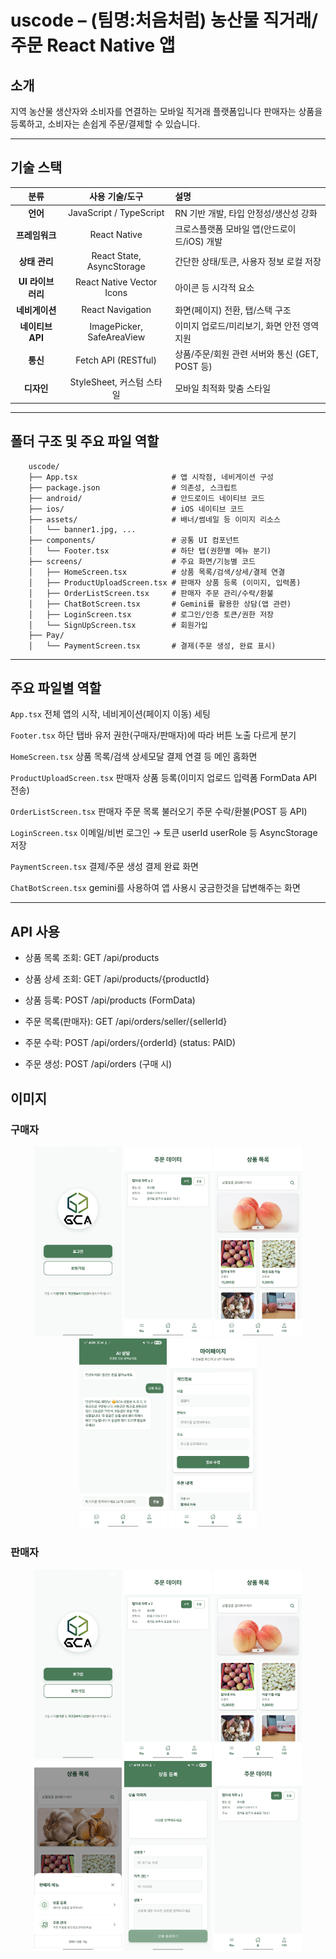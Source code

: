 #  uscode – (팀명:처음처럼) 농산물 직거래/주문 React Native 앱

## 소개
지역 농산물 생산자와 소비자를 연결하는 모바일 직거래 플랫폼입니다
판매자는 상품을 등록하고, 소비자는 손쉽게 주문/결제할 수 있습니다.

---

## 기술 스택

|      분류      |          사용 기술/도구         | 설명                                    |
| :----------: | :-----------------------: | :------------------------------------ |
|    **언어**    |  JavaScript / TypeScript  | RN 기반 개발, 타입 안정성/생산성 강화               |
|   **프레임워크**  |        React Native       | 크로스플랫폼 모바일 앱(안드로이드/iOS) 개발            |
|   **상태 관리**  | React State, AsyncStorage | 간단한 상태/토큰, 사용자 정보 로컬 저장               |
| **UI 라이브러리** | React Native Vector Icons | 아이콘 등 시각적 요소                          |
|   **네비게이션**  |      React Navigation     | 화면(페이지) 전환, 탭/스택 구조                   |
| **네이티브 API** | ImagePicker, SafeAreaView | 이미지 업로드/미리보기, 화면 안전 영역 지원             |
|    **통신**    |    Fetch API (RESTful)    | 상품/주문/회원 관련 서버와 통신 (GET, POST 등)      |
|    **디자인**   |    StyleSheet, 커스텀 스타일    | 모바일 최적화 맞춤 스타일                        |

---

## 폴더 구조 및 주요 파일 역할
```
    uscode/
    ├── App.tsx                     # 앱 시작점, 네비게이션 구성
    ├── package.json                # 의존성, 스크립트
    ├── android/                    # 안드로이드 네이티브 코드
    ├── ios/                        # iOS 네이티브 코드
    ├── assets/                     # 배너/썸네일 등 이미지 리소스
    │   └── banner1.jpg, ...
    ├── components/                 # 공통 UI 컴포넌트
    │   └── Footer.tsx              # 하단 탭(권한별 메뉴 분기)
    ├── screens/                    # 주요 화면/기능별 코드
    │   ├── HomeScreen.tsx          # 상품 목록/검색/상세/결제 연결
    │   ├── ProductUploadScreen.tsx # 판매자 상품 등록 (이미지, 입력폼)
    │   ├── OrderListScreen.tsx     # 판매자 주문 관리/수락/환불
    │   ├── ChatBotScreen.tsx       # Gemini를 활용한 상담(앱 관련)
    │   ├── LoginScreen.tsx         # 로그인/인증 토큰/권한 저장
    │   └── SignUpScreen.tsx        # 회원가입
    ├── Pay/
    │   └── PaymentScreen.tsx       # 결제(주문 생성, 완료 표시)
```

---

## 주요 파일별 역할
`App.tsx`
전체 앱의 시작, 네비게이션(페이지 이동) 세팅

`Footer.tsx`
하단 탭바 유저 권한(구매자/판매자)에 따라 버튼 노출 다르게 분기

`HomeScreen.tsx`
상품 목록/검색 상세모달 결제 연결 등 메인 홈화면

`ProductUploadScreen.tsx`
판매자 상품 등록(이미지 업로드 입력폼 FormData API 전송)

`OrderListScreen.tsx`
판매자 주문 목록 불러오기 주문 수락/환불(POST 등 API)

`LoginScreen.tsx`
이메일/비번 로그인 → 토큰 userId userRole 등 AsyncStorage 저장

`PaymentScreen.tsx`
결제/주문 생성 결제 완료 화면

`ChatBotScreen.tsx`
gemini를 사용하여 앱 사용시 궁금한것을 답변해주는 화면

---

## API 사용
+ 상품 목록 조회: GET /api/products

+ 상품 상세 조회: GET /api/products/{productId}

+ 상품 등록: POST /api/products (FormData)

+ 주문 목록(판매자): GET /api/orders/seller/{sellerId}

+ 주문 수락: POST /api/orders/{orderId} (status: PAID)

+ 주문 생성: POST /api/orders (구매 시)

## 이미지

### 구매자  

<div align="center"> <img src="./assets/app/4.jpg" width="140"/> <img src="./assets/app/5.jpg" width="140"/> <img src="./assets/app/8.jpg" width="140"/> <img src="./assets/app/1.jpg" width="140"/> <img src="./assets/app/2.jpg" width="140"/> </div>

### 판매자  

<div align="center"> <img src="./assets/app/4.jpg" width="140"/> <img src="./assets/app/5.jpg" width="140"/> <img src="./assets/app/9.jpg" width="140"/> <img src="./assets/app/7.jpg" width="140"/> <img src="./assets/app/3.jpg" width="140"/> <img src="./assets/app/5.jpg" width="140"/> </div>